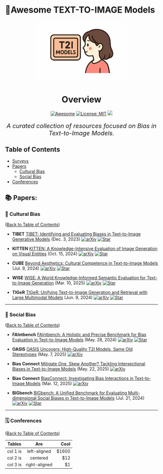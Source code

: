 # 🌟Awesome TEXT-TO-IMAGE Models
<div align="center">
  <img src="logo.png" alt="Logo" width="300">
  <h1 align="center">Overview</h1>
  
[![Awesome](https://awesome.re/badge.svg)](https://awesome.re)
[![License: MIT](https://img.shields.io/badge/License-MIT-green.svg)](https://opensource.org/licenses/MIT)
![](https://img.shields.io/github/last-commit/sophiaLichtenberg/Text-to-Image-Models)  

</div>


<div align="center">
  <p style="font-size:20px;"><em>A curated collection of resources focused on Bias in Text-to-Image Models.</em></p>
</div>


## Table of Contents
- [Surveys](#-surveys)
- [Papers](#-papers)
  - [Cultural Bias](#-cultural-bias)
  - [Social Bias](#-social-bias)
- [Conferences](#-Conferences)




<!--- 
## 📚 Surveys:
([Back to Table of Contents](#Table-of-Contents))
+ [A Survey on Sparse Autoencoders: Interpreting the Internal Mechanisms of Large Language Models](https://arxiv.org/abs/2503.05613) (Jun. 06, 2025)
  [![arXiv](https://img.shields.io/badge/arXiv-b31b1b.svg)](https://arxiv.org/pdf/2503.05613)
  
+ [A Survey on Mechanistic Interpretability for Multi-Modal Foundation Models](https://arxiv.org/abs/2502.17516) (Feb. 22, 2025)
  [![arXiv](https://img.shields.io/badge/arXiv-b31b1b.svg)](https://arxiv.org/abs/2502.17516)

+ [Open Problems in Mechanistic Interpretability](https://arxiv.org/abs/2501.16496) (Jan. 27, 2025)
  [![arXiv](https://img.shields.io/badge/arXiv-b31b1b.svg)](https://arxiv.org/abs/2501.16496)

+ [A Review of Multimodal Explainable Artificial Intelligence: Past, Present and Future](https://arxiv.org/abs/2412.14056) (Dec. 18, 2024)
  [![arXiv](https://img.shields.io/badge/arXiv-b31b1b.svg)](https://arxiv.org/abs/2412.14056)

+ [Explainable and Interpretable Multimodal Large Language Models: A Comprehensive Survey](https://arxiv.org/abs/2412.02104) (Dec. 3, 2024)
  [![arXiv](https://img.shields.io/badge/arXiv-b31b1b.svg)](https://arxiv.org/abs/2412.02104)


## 📚 Blog:
([Back to Table of Contents](#table-of-contents))
+ [Mechanistic Interpretability Meets Vision Language Models: Insights and Limitations](https://d2jud02ci9yv69.cloudfront.net/2025-04-28-vlm-understanding-29/blog/vlm-understanding/) (Apr. 28, 2025)

+ [Are SAE features from the Base Model still meaningful to LLaVA?](https://www.lesswrong.com/posts/8JTi7N3nQmjoRRuMD/are-sae-features-from-the-base-model-still-meaningful-to-1) (Dec. 6, 2024)

+ [Bridging the VLM and mech interp communities for multimodal interpretability](https://www.lesswrong.com/posts/aa5fzGr8JA3pqvhYC/bridging-the-vlm-and-mech-interp-communities-for-multimodal) (Oct. 28, 2024)

+ [Case Study: Interpreting, Manipulating, and Controlling CLIP With Sparse Autoencoders](https://www.lesswrong.com/posts/iYFuZo9BMvr6GgMs5/case-study-interpreting-manipulating-and-controlling-clip) (Aug. 2, 2025)

+ [Interpreting and Steering Features in Images](https://www.lesswrong.com/posts/Quqekpvx8BGMMcaem/interpreting-and-steering-features-in-images) (Apr. 28, 2025)

+ [Case Study: Interpreting, Manipulating, and Controlling CLIP With Sparse Autoencoders](https://www.lesswrong.com/posts/iYFuZo9BMvr6GgMs5/case-study-interpreting-manipulating-and-controlling-clip) (Apr. 28, 2025)

+ [Laying the Foundations for Vision and Multimodal Mechanistic Interpretability & Open Problems](https://www.lesswrong.com/posts/kobJymvvcvhbjWFKe/laying-the-foundations-for-vision-and-multimodal-mechanistic) (May. 14, 2024)

+ [Towards Multimodal Interpretability: Learning Sparse Interpretable Features in Vision Transformers](https://www.lesswrong.com/posts/bCtbuWraqYTDtuARg/towards-multimodal-interpretability-learning-sparse-2) (Apr. 30, 2024)

-->



## 📚 Papers:



### 📜 Cultural Bias
([Back to Table of Contents](#table-of-contents))


+ **TIBET** [TIBET: Identifying and Evaluating Biases in Text-to-Image Generative Models](https://arxiv.org/abs/2312.01261) (Dec. 3, 2023)
  [![arXiv](https://img.shields.io/badge/arXiv-b31b1b.svg)](https://arxiv.org/abs/2312.01261)
  [![Star](https://img.shields.io/github/stars/xmed-lab/TAM.svg?style=social&label=Star)](https://tibet-ai.github.io/)
  
+ **KITTEN** [KITTEN: A Knowledge-Intensive Evaluation of Image Generation on Visual Entities](https://arxiv.org/abs/2410.11824) (Oct. 15, 2024)
  [![arXiv](https://img.shields.io/badge/arXiv-b31b1b.svg)](https://arxiv.org/abs/2410.11824)
  [![Star](https://img.shields.io/github/stars/xmed-lab/TAM.svg?style=social&label=Star)](https://kitten-project.github.io/)

+ **CUBE** [Beyond Aesthetics: Cultural Competence in Text-to-Image Models](https://arxiv.org/abs/2407.06863) (Jul. 9, 2024)
  [![arXiv](https://img.shields.io/badge/arXiv-b31b1b.svg)](https://arxiv.org/abs/2407.06863)
  [![Star](https://img.shields.io/github/stars/xmed-lab/TAM.svg?style=social&label=Star)](https://github.com/google-deepmind/cube)

+ **WISE** [WISE: A World Knowledge-Informed Semantic Evaluation for Text-to-Image Generation](https://arxiv.org/abs/2503.07265) (Mar. 10, 2025)
  [![arXiv](https://img.shields.io/badge/arXiv-b31b1b.svg)](https://arxiv.org/abs/2503.07265)
  [![Star](https://img.shields.io/github/stars/xmed-lab/TAM.svg?style=social&label=Star)](https://github.com/PKU-YuanGroup/WISE)
  
+ **TIGeR** [TIGeR: Unifying Text-to-Image Generation and Retrieval with Large Multimodal Models](https://arxiv.org/abs/2406.05814) (Jun. 9, 2024)
  [![arXiv](https://img.shields.io/badge/arXiv-b31b1b.svg)](https://arxiv.org/abs/2406.05814)
  [![Star](https://img.shields.io/github/stars/xmed-lab/TAM.svg?style=social&label=Star)](https://tiger-t2i.github.io/)
  
-------------------------------------------------------------------------------------------------------------------------------------------------------------------------

### 📜 Social Bias
([Back to Table of Contents](#table-of-contents))


+ **FAIntbench** [FAIntbench: A Holistic and Precise Benchmark for Bias Evaluation in Text-to-Image Models](https://arxiv.org/abs/2405.17814) (May. 28, 2024)
  [![arXiv](https://img.shields.io/badge/arXiv-b31b1b.svg)](https://arxiv.org/abs/2405.17814)
  [![Star](https://img.shields.io/github/stars/Astarojth/FAIntbench-v1.svg?style=social&label=Star)](https://github.com/Astarojth/FAIntbench-v1)

+ **OASIS** [OASIS Uncovers: High-Quality T2I Models, Same Old Stereotypes](https://arxiv.org/abs/2501.00962) (May. 7, 2025)
  [![arXiv](https://img.shields.io/badge/arXiv-b31b1b.svg)](https://arxiv.org/abs/2501.00962)

+ **Bias Connect** [Mitigate One, Skew Another? Tackling Intersectional Biases in Text-to-Image Models](https://arxiv.org/abs/2505.17280) (May. 22, 2025)
  [![arXiv](https://img.shields.io/badge/arXiv-b31b1b.svg)](https://arxiv.org/abs/2505.17280)


+ **Bias Connect** [BiasConnect: Investigating Bias Interactions in Text-to-Image Models](https://arxiv.org/abs/2503.09763) (Mar. 12, 2025)
  [![arXiv](https://img.shields.io/badge/arXiv-b31b1b.svg)](https://arxiv.org/abs/2503.09763)


  
+ **BIGbench** [BIGbench: A Unified Benchmark for Evaluating Multi-dimensional Social Biases in Text-to-Image Models](https://arxiv.org/abs/2407.15240) (Jul. 21, 2024)
  [![arXiv](https://img.shields.io/badge/arXiv-b31b1b.svg)](https://arxiv.org/abs/2407.15240)
  [![Star](https://img.shields.io/github/stars/BIGbench2024/BIGbench2024.svg?style=social&label=Star)](https://github.com/BIGbench2024/BIGbench2024)

-------------------------------------------------------------------------------------------------------------------------------------------------------------------------



### 🗓️ Conferences 
([Back to Table of Contents](#table-of-contents))

| Tables   |      Are      |  Cool |
|----------|:-------------:|------:|
| col 1 is |  left-aligned | $1600 |
| col 2 is |    centered   |   $12 |
| col 3 is | right-aligned |    $1 |
    














<!--- ### 📜 Input-level Attribution
([Back to Table of Contents](#table-of-contents))
+ **Token Activation Map for VLLM** [Token Activation Map to Visually Explain Multimodal LLMs](https://arxiv.org/abs/2411.16198) (Apr. 4, 2025)
  [![arXiv](https://img.shields.io/badge/arXiv-b31b1b.svg)](https://arxiv.org/abs/2506.23270)
  [![Star](https://img.shields.io/github/stars/xmed-lab/TAM.svg?style=social&label=Star)](https://github.com/xmed-lab/TAM)
-------------------------------------------------------------------------------------------------------------------------------------------------------------------------

### 📜 Sparse Autoencoder
([Back to Table of Contents](#table-of-contents))

+ **DiffLens: Dissecting and Mitigating Diffusion Bias** [Dissecting and Mitigating Diffusion Bias via Mechanistic Interpretability](https://arxiv.org/abs/2503.20483) (Mar. 26, 2025)
  [![arXiv](https://img.shields.io/badge/arXiv-b31b1b.svg)](https://arxiv.org/abs/2503.20483)
  [![Star](https://img.shields.io/github/stars/foundation-model-research/DiffLens.svg?style=social&label=Star)](https://github.com/foundation-model-research/DiffLens)

-------------------------------------------------------------------------------------------------------------------------------------------------------------------------
### 📜 Beyond or Logit Lens
([Back to Table of Contents](#table-of-contents))

+ **Diffusion Steering Lens Decoding ViTs** [Decoding Vision Transformers: the Diffusion Steering Lens](https://arxiv.org/abs/2504.13763) (Apr. 23, 2025)
  [![arXiv](https://img.shields.io/badge/arXiv-b31b1b.svg)](https://arxiv.org/abs/2504.13763)
  [![Star](https://img.shields.io/github/stars/rtakatsky/DSLens.svg?style=social&label=Star)](https://github.com/rtakatsky/DSLens)

+ **Diffusion Lens** [Diffusion Lens: Interpreting Text Encoders in Text-to-Image Pipelines](https://arxiv.org/abs/2403.05846) (Oct. 21, 2024)
  [![arXiv](https://img.shields.io/badge/arXiv-b31b1b.svg)](https://arxiv.org/abs/2403.05846)
  [![Star](https://img.shields.io/github/stars/tokeron/DiffusionLens.svg?style=social&label=Star)](https://github.com/tokeron/DiffusionLens)

-------------------------------------------------------------------------------------------------------------------------------------------------------------------------
### 📜 Steering 
([Back to Table of Contents](#table-of-contents))
+ **Diffusion Steering Lens Decoding ViTs** [Decoding Vision Transformers: the Diffusion Steering Lens](https://arxiv.org/abs/2504.13763) (Apr. 23, 2025)
  [![arXiv](https://img.shields.io/badge/arXiv-b31b1b.svg)](https://arxiv.org/abs/2504.13763)
  [![Star](https://img.shields.io/github/stars/rtakatsky/DSLens.svg?style=social&label=Star)](https://github.com/rtakatsky/DSLens)

+ **DiffLens: Dissecting and Mitigating Diffusion Bias** [Dissecting and Mitigating Diffusion Bias via Mechanistic Interpretability](https://arxiv.org/abs/2503.20483) (Mar. 26, 2025)
  [![arXiv](https://img.shields.io/badge/arXiv-b31b1b.svg)](https://arxiv.org/abs/2503.20483)
  [![Star](https://img.shields.io/github/stars/foundation-model-research/DiffLens.svg?style=social&label=Star)](https://github.com/foundation-model-research/DiffLens)
  
+ **Concept Sliders** [Concept Sliders: LoRA Adaptors for Precise Control in Diffusion Models](https://link.springer.com/chapter/10.1007/978-3-031-73661-2_10) (Nov. 10, 2024)
  [![arXiv](https://img.shields.io/badge/arXiv-b31b1b.svg)](https://link.springer.com/chapter/10.1007/978-3-031-73661-2_10)
  [![Star](https://img.shields.io/github/stars/CompVis/attribute-conl.svg?style=social&label=Star)](https://sliders.baulab.info/)

## 📚 Tool
([Back to Table of Contents](#table-of-contents))

+ **Prisma** [Prisma : An Open Source Toolkit for Mechanistic Interpretability in Vision and Video](https://arxiv.org/abs/2504.19475) (Apr. 28, 2025)
  [![arXiv](https://img.shields.io/badge/arXiv-b31b1b.svg)](https://arxiv.org/abs/2504.19475)
  [![Star](https://img.shields.io/github/stars/Prisma-Multimodal/ViT-Prisma.svg?style=social&label=Star)](https://github.com/Prisma-Multimodal/ViT-Prisma)

+ **LLaVA-Intrepret** [Towards Interpreting Visual Information Processing in Vision-Language Models](https://arxiv.org/abs/2410.07149) (Oct. 09, 2024)
  [![arXiv](https://img.shields.io/badge/arXiv-b31b1b.svg)](https://arxiv.org/abs/2410.07149)
  [![Star](https://img.shields.io/github/stars/clemneo/llava-interp.svg?style=social&label=Star)](https://github.com/clemneo/llava-interp)

+ **LVLM-Intrepret** [LVLM-Intrepret: An Interpretability Tool for Large Vision-Language Models](https://arxiv.org/abs/2404.03118) (June. 24, 2024)
  [![arXiv](https://img.shields.io/badge/arXiv-b31b1b.svg)](https://arxiv.org/abs/2404.03118)
  [![Star](https://img.shields.io/github/stars/IntelLabs/lvlm-interpret.svg?style=social&label=Star)](https://github.com/IntelLabs/lvlm-interpret)

+ **ViT Prisma** [ViT Prisma: A Mechanistic Interpretability Library for Vision Transformers](https://github.com/soniajoseph/vit-prisma) (2023)
  [![Star](https://img.shields.io/github/stars/soniajoseph/vit-prisma.svg?style=social&label=Star)](https://github.com/soniajoseph/vit-prisma)

+ **Causal Tracing Tool 4 BLIP** [Towards Vision-Language Mechanistic Interpretability: A Causal Tracing Tool for BLIP](https://arxiv.org/abs/2308.14179) (Aug. 27, 2023)
  [![arXiv](https://img.shields.io/badge/arXiv-b31b1b.svg)](https://arxiv.org/abs/2308.14179)
  [![Star](https://img.shields.io/github/stars/vedantpalit/Towards-Vision-Language-Mechanistic-Interpretability.svg?style=social&label=Star)](https://github.com/vedantpalit/Towards-Vision-Language-Mechanistic-Interpretability)



-->
